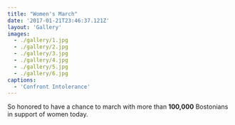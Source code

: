 ```yaml
---
title: "Women's March"
date: '2017-01-21T23:46:37.121Z'
layout: 'Gallery'
images:
  - ./gallery/1.jpg
  - ./gallery/2.jpg
  - ./gallery/3.jpg
  - ./gallery/4.jpg
  - ./gallery/5.jpg
  - ./gallery/6.jpg
captions:
  - 'Confront Intolerance'
---
```


So honored to have a chance to march with more than **100,000** Bostonians in support of women today.
